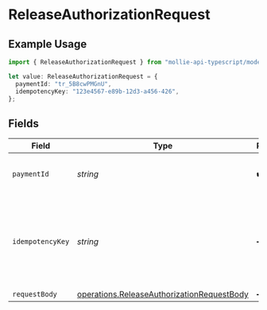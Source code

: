 # ReleaseAuthorizationRequest

## Example Usage

```typescript
import { ReleaseAuthorizationRequest } from "mollie-api-typescript/models/operations";

let value: ReleaseAuthorizationRequest = {
  paymentId: "tr_5B8cwPMGnU",
  idempotencyKey: "123e4567-e89b-12d3-a456-426",
};
```

## Fields

| Field                                                                                                    | Type                                                                                                     | Required                                                                                                 | Description                                                                                              | Example                                                                                                  |
| -------------------------------------------------------------------------------------------------------- | -------------------------------------------------------------------------------------------------------- | -------------------------------------------------------------------------------------------------------- | -------------------------------------------------------------------------------------------------------- | -------------------------------------------------------------------------------------------------------- |
| `paymentId`                                                                                              | *string*                                                                                                 | :heavy_check_mark:                                                                                       | Provide the ID of the related payment.                                                                   | tr_5B8cwPMGnU                                                                                            |
| `idempotencyKey`                                                                                         | *string*                                                                                                 | :heavy_minus_sign:                                                                                       | A unique key to ensure idempotent requests. This key should be a UUID v4 string.                         | 123e4567-e89b-12d3-a456-426                                                                              |
| `requestBody`                                                                                            | [operations.ReleaseAuthorizationRequestBody](../../models/operations/releaseauthorizationrequestbody.md) | :heavy_minus_sign:                                                                                       | N/A                                                                                                      |                                                                                                          |